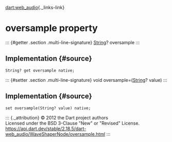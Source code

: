 [dart:web\_audio](../../dart-web_audio/dart-web_audio-library){._links-link}

oversample property
===================

::: {#getter .section .multi-line-signature}
[String](../../dart-core/string-class)? oversample
:::

Implementation {#source}
--------------

``` {.language-dart data-language="dart"}
String? get oversample native;
```

::: {#setter .section .multi-line-signature}
void oversample=([String](../../dart-core/string-class)? value)
:::

Implementation {#source}
--------------

``` {.language-dart data-language="dart"}
set oversample(String? value) native;
```

::: {._attribution}
© 2012 the Dart project authors\
Licensed under the BSD 3-Clause \"New\" or \"Revised\" License.\
<https://api.dart.dev/stable/2.18.5/dart-web_audio/WaveShaperNode/oversample.html>
:::
